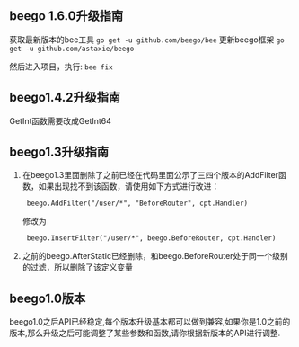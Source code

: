 ## beego 1.6.0升级指南
获取最新版本的bee工具 `go get -u github.com/beego/bee`
更新beego框架 `go get -u github.com/astaxie/beego`

然后进入项目，执行: `bee fix`

## beego1.4.2升级指南

GetInt函数需要改成GetInt64

## beego1.3升级指南

1. 在beego1.3里面删除了之前已经在代码里面公示了三四个版本的AddFilter函数，如果出现找不到该函数，请使用如下方式进行改进：

		beego.AddFilter("/user/*", "BeforeRouter", cpt.Handler)

 	修改为

		beego.InsertFilter("/user/*", beego.BeforeRouter, cpt.Handler)

1. 之前的beego.AfterStatic已经删除，和beego.BeforeRouter处于同一个级别的过滤，所以删除了该定义变量

## beego1.0版本
beego1.0之后API已经稳定,每个版本升级基本都可以做到兼容,如果你是1.0之前的版本,那么升级之后可能调整了某些参数和函数,请你根据新版本的API进行调整.
